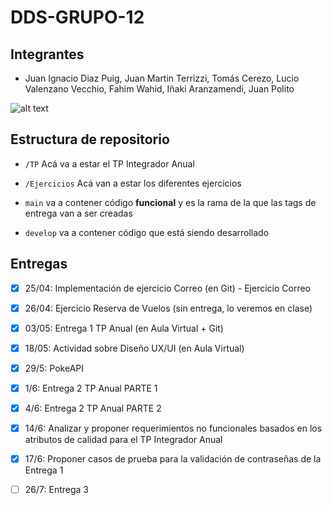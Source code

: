 # DDS-GRUPO-12
## Integrantes
  - Juan Ignacio Diaz Puig, Juan Martin Terrizzi, Tomás Cerezo, Lucio Valenzano Vecchio, Fahim Wahid, Iñaki Aranzamendi, Juan Polito

![alt text](https://bocajuniors2016.wordpress.com/wp-content/uploads/2016/03/telon-bandera-boca-juniors-la-12-tevez.jpeg)

## Estructura de repositorio

- ```/TP``` Acá va a estar el TP Integrador Anual

- ```/Ejercicios``` Acá van a estar los diferentes ejercicios

- ```main``` va a contener código **funcional**  y es la rama de la que las tags de entrega van a ser creadas

- ```develop``` va a contener código que está siendo desarrollado

## Entregas

- [X] 25/04: Implementación de ejercicio Correo (en Git) - Ejercicio Correo

- [X] 26/04: Ejercicio Reserva de Vuelos (sin entrega, lo veremos en clase)

- [X] 03/05: Entrega 1 TP Anual (en Aula Virtual + Git)

- [X] 18/05: Actividad sobre Diseño UX/UI (en Aula Virtual)

- [X] 29/5: PokeAPI

- [X] 1/6: Entrega 2 TP Anual PARTE 1

- [X] 4/6: Entrega 2 TP Anual PARTE 2

- [X] 14/6: Analizar y proponer requerimientos no funcionales basados en los atributos de calidad para el TP Integrador Anual

- [X] 17/6: Proponer casos de prueba para la validación de contraseñas de la Entrega 1

- [ ] 26/7: Entrega 3
